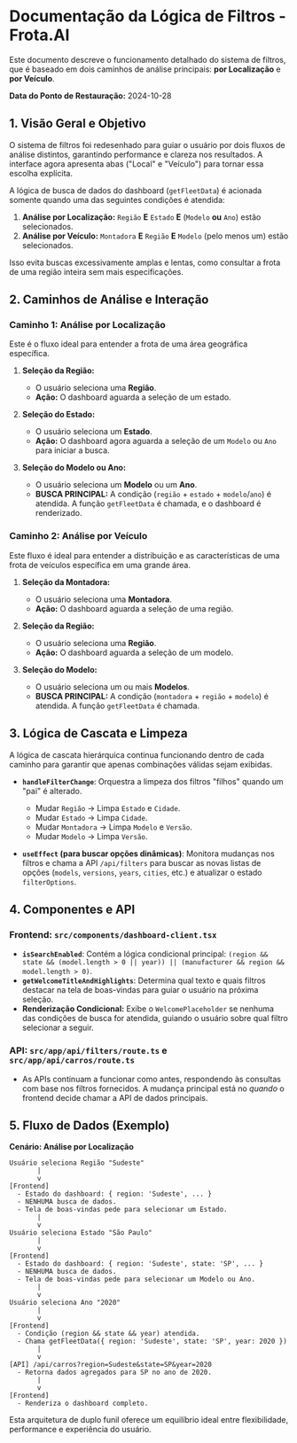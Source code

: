 # Documentação da Lógica de Filtros - Frota.AI

Este documento descreve o funcionamento detalhado do sistema de filtros, que é baseado em dois caminhos de análise principais: **por Localização** e **por Veículo**.

**Data do Ponto de Restauração:** 2024-10-28

## 1. Visão Geral e Objetivo

O sistema de filtros foi redesenhado para guiar o usuário por dois fluxos de análise distintos, garantindo performance e clareza nos resultados. A interface agora apresenta abas ("Local" e "Veículo") para tornar essa escolha explícita.

A lógica de busca de dados do dashboard (`getFleetData`) é acionada somente quando uma das seguintes condições é atendida:
1.  **Análise por Localização:** `Região` **E** `Estado` **E** (`Modelo` **ou** `Ano`) estão selecionados.
2.  **Análise por Veículo:** `Montadora` **E** `Região` **E** `Modelo` (pelo menos um) estão selecionados.

Isso evita buscas excessivamente amplas e lentas, como consultar a frota de uma região inteira sem mais especificações.

## 2. Caminhos de Análise e Interação

### Caminho 1: Análise por Localização

Este é o fluxo ideal para entender a frota de uma área geográfica específica.

1.  **Seleção da Região:**
    *   O usuário seleciona uma **Região**.
    *   **Ação:** O dashboard aguarda a seleção de um estado.

2.  **Seleção do Estado:**
    *   O usuário seleciona um **Estado**.
    *   **Ação:** O dashboard agora aguarda a seleção de um `Modelo` ou `Ano` para iniciar a busca.

3.  **Seleção do Modelo ou Ano:**
    *   O usuário seleciona um **Modelo** ou um **Ano**.
    *   **BUSCA PRINCIPAL:** A condição (`região` + `estado` + `modelo`/`ano`) é atendida. A função `getFleetData` é chamada, e o dashboard é renderizado.

### Caminho 2: Análise por Veículo

Este fluxo é ideal para entender a distribuição e as características de uma frota de veículos específica em uma grande área.

1.  **Seleção da Montadora:**
    *   O usuário seleciona uma **Montadora**.
    *   **Ação:** O dashboard aguarda a seleção de uma região.

2.  **Seleção da Região:**
    *   O usuário seleciona uma **Região**.
    *   **Ação:** O dashboard aguarda a seleção de um modelo.

3.  **Seleção do Modelo:**
    *   O usuário seleciona um ou mais **Modelos**.
    *   **BUSCA PRINCIPAL:** A condição (`montadora` + `região` + `modelo`) é atendida. A função `getFleetData` é chamada.

## 3. Lógica de Cascata e Limpeza

A lógica de cascata hierárquica continua funcionando dentro de cada caminho para garantir que apenas combinações válidas sejam exibidas.

-   **`handleFilterChange`**: Orquestra a limpeza dos filtros "filhos" quando um "pai" é alterado.
    -   Mudar `Região` -> Limpa `Estado` e `Cidade`.
    -   Mudar `Estado` -> Limpa `Cidade`.
    -   Mudar `Montadora` -> Limpa `Modelo` e `Versão`.
    -   Mudar `Modelo` -> Limpa `Versão`.

-   **`useEffect` (para buscar opções dinâmicas)**: Monitora mudanças nos filtros e chama a API `/api/filters` para buscar as novas listas de opções (`models`, `versions`, `years`, `cities`, etc.) e atualizar o estado `filterOptions`.

## 4. Componentes e API

### Frontend: `src/components/dashboard-client.tsx`

-   **`isSearchEnabled`**: Contém a lógica condicional principal: `(region && state && (model.length > 0 || year)) || (manufacturer && region && model.length > 0)`.
-   **`getWelcomeTitleAndHighlights`**: Determina qual texto e quais filtros destacar na tela de boas-vindas para guiar o usuário na próxima seleção.
-   **Renderização Condicional:** Exibe o `WelcomePlaceholder` se nenhuma das condições de busca for atendida, guiando o usuário sobre qual filtro selecionar a seguir.

### API: `src/app/api/filters/route.ts` e `src/app/api/carros/route.ts`

-   As APIs continuam a funcionar como antes, respondendo às consultas com base nos filtros fornecidos. A mudança principal está no *quando* o frontend decide chamar a API de dados principais.

## 5. Fluxo de Dados (Exemplo)

**Cenário: Análise por Localização**
```
Usuário seleciona Região "Sudeste"
       |
       v
[Frontend]
  - Estado do dashboard: { region: 'Sudeste', ... }
  - NENHUMA busca de dados.
  - Tela de boas-vindas pede para selecionar um Estado.
       |
       v
Usuário seleciona Estado "São Paulo"
       |
       v
[Frontend]
  - Estado do dashboard: { region: 'Sudeste', state: 'SP', ... }
  - NENHUMA busca de dados.
  - Tela de boas-vindas pede para selecionar um Modelo ou Ano.
       |
       v
Usuário seleciona Ano "2020"
       |
       v
[Frontend]
  - Condição (region && state && year) atendida.
  - Chama getFleetData({ region: 'Sudeste', state: 'SP', year: 2020 })
       |
       v
[API] /api/carros?region=Sudeste&state=SP&year=2020
  - Retorna dados agregados para SP no ano de 2020.
       |
       v
[Frontend]
  - Renderiza o dashboard completo.
```

Esta arquitetura de duplo funil oferece um equilíbrio ideal entre flexibilidade, performance e experiência do usuário.
